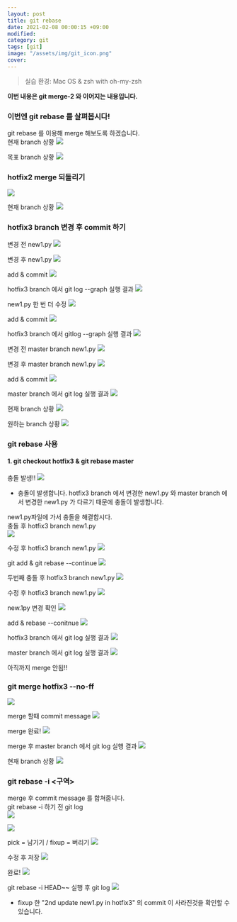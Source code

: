 ```yaml
---
layout: post
title: git rebase
date: 2021-02-08 00:00:15 +09:00
modified: 
category: git
tags: [git]
image: "/assets/img/git_icon.png"
cover: 
---
```


>실습 환경: Mac OS & zsh with oh-my-zsh

**이번 내용은 git merge-2 와 이어지는 내용입니다.**

### 이번엔 git rebase 를 살펴봅시다!
git rebase 를 이용해 merge 해보도록 하겠습니다.<br>
현재 branch 상황
![](https://raw.githubusercontent.com/krispediadot/krispediadot.github.io/master/_posts/git/2020-02-08-git-rebase/git_rebase_1.png)

목표 branch 상황
![](https://raw.githubusercontent.com/krispediadot/krispediadot.github.io/master/_posts/git/2020-02-08-git-rebase/git_rebase_2.png)

### hotfix2 merge 되돌리기
![](https://raw.githubusercontent.com/krispediadot/krispediadot.github.io/master/_posts/git/2020-02-08-git-rebase/git_rebase_3.png)

현재 branch 상황
![](https://raw.githubusercontent.com/krispediadot/krispediadot.github.io/master/_posts/git/2020-02-08-git-rebase/git_rebase_4.png)

### hotfix3 branch 변경 후 commit 하기
변경 전 new1.py
![](https://raw.githubusercontent.com/krispediadot/krispediadot.github.io/master/_posts/git/2020-02-08-git-rebase/git_rebase_5.png)

변경 후 new1.py
![](https://raw.githubusercontent.com/krispediadot/krispediadot.github.io/master/_posts/git/2020-02-08-git-rebase/git_rebase_6.png)

add & commit
![](https://raw.githubusercontent.com/krispediadot/krispediadot.github.io/master/_posts/git/2020-02-08-git-rebase/git_rebase_7.png)

hotfix3 branch 에서 git log --graph 실행 결과
![](https://raw.githubusercontent.com/krispediadot/krispediadot.github.io/master/_posts/git/2020-02-08-git-rebase/git_rebase_8.png)

new1.py 한 번 더 수정
![](https://raw.githubusercontent.com/krispediadot/krispediadot.github.io/master/_posts/git/2020-02-08-git-rebase/git_rebase_9.png)

add & commit
![](https://raw.githubusercontent.com/krispediadot/krispediadot.github.io/master/_posts/git/2020-02-08-git-rebase/git_rebase_10.png)

hotfix3 branch 에서 gitlog --graph 실행 결과
![](https://raw.githubusercontent.com/krispediadot/krispediadot.github.io/master/_posts/git/2020-02-08-git-rebase/git_rebase_11.png)

변경 전 master branch new1.py
![](https://raw.githubusercontent.com/krispediadot/krispediadot.github.io/master/_posts/git/2020-02-08-git-rebase/git_rebase_12.png)

변경 후 master branch new1.py
![](https://raw.githubusercontent.com/krispediadot/krispediadot.github.io/master/_posts/git/2020-02-08-git-rebase/git_rebase_13.png)

add & commit 
![](https://raw.githubusercontent.com/krispediadot/krispediadot.github.io/master/_posts/git/2020-02-08-git-rebase/git_rebase_14.png)

master branch 에서 git log 실행 결과
![](https://raw.githubusercontent.com/krispediadot/krispediadot.github.io/master/_posts/git/2020-02-08-git-rebase/git_rebase_15.png)

현재 branch 상황
![](https://raw.githubusercontent.com/krispediadot/krispediadot.github.io/master/_posts/git/2020-02-08-git-rebase/git_rebase_16.png)

원하는 branch 상황
![](https://raw.githubusercontent.com/krispediadot/krispediadot.github.io/master/_posts/git/2020-02-08-git-rebase/git_rebase_17.png)

### git rebase 사용
#### 1. git checkout hotfix3 & git rebase master
충돌 발생!! 
![](https://raw.githubusercontent.com/krispediadot/krispediadot.github.io/master/_posts/git/2020-02-08-git-rebase/git_rebase_18.png)

- 충돌이 발생합니다.
    hotfix3 branch 에서 변경한 new1.py 와 master branch 에서 변경한 new1.py 가 다르기 때문에 충돌이 발생합니다.

new1.py파일에 가서 충돌을 해결합시다.<br>
충돌 후 hotfix3 branch new1.py<br>
![](https://raw.githubusercontent.com/krispediadot/krispediadot.github.io/master/_posts/git/2020-02-08-git-rebase/git_rebase_19.png)

수정 후 hotfix3 branch new1.py
![](https://raw.githubusercontent.com/krispediadot/krispediadot.github.io/master/_posts/git/2020-02-08-git-rebase/git_rebase_20.png)

git add & git rebase --continue
![](https://raw.githubusercontent.com/krispediadot/krispediadot.github.io/master/_posts/git/2020-02-08-git-rebase/git_rebase_21.png)

두번째 충돌 후 hotfix3 branch new1.py
![](https://raw.githubusercontent.com/krispediadot/krispediadot.github.io/master/_posts/git/2020-02-08-git-rebase/git_rebase_22.png)

수정 후 hotfix3 branch new1.py
![](https://raw.githubusercontent.com/krispediadot/krispediadot.github.io/master/_posts/git/2020-02-08-git-rebase/git_rebase_23.png)

new.1py 변경 확인
![](https://raw.githubusercontent.com/krispediadot/krispediadot.github.io/master/_posts/git/2020-02-08-git-rebase/git_rebase_24.png)

add & rebase --conitnue
![](https://raw.githubusercontent.com/krispediadot/krispediadot.github.io/master/_posts/git/2020-02-08-git-rebase/git_rebase_25.png)

hotfix3 branch 에서 git log 실행 결과
![](https://raw.githubusercontent.com/krispediadot/krispediadot.github.io/master/_posts/git/2020-02-08-git-rebase/git_rebase_26.png)

master branch 에서 git log 실행 결과
![](https://raw.githubusercontent.com/krispediadot/krispediadot.github.io/master/_posts/git/2020-02-08-git-rebase/git_rebase_27.png)

아직까지 merge 안됨!!

### git merge hotfix3 --no-ff
![](https://raw.githubusercontent.com/krispediadot/krispediadot.github.io/master/_posts/git/2020-02-08-git-rebase/git_rebase_28.png)

merge 할때 commit message 
![](https://raw.githubusercontent.com/krispediadot/krispediadot.github.io/master/_posts/git/2020-02-08-git-rebase/git_rebase_29.png)

merge 완료!
![](https://raw.githubusercontent.com/krispediadot/krispediadot.github.io/master/_posts/git/2020-02-08-git-rebase/git_rebase_30.png)

merge 후 master branch 에서 git log 실행 결과
![](https://raw.githubusercontent.com/krispediadot/krispediadot.github.io/master/_posts/git/2020-02-08-git-rebase/git_rebase_31.png)

현재 branch 상황
![](https://raw.githubusercontent.com/krispediadot/krispediadot.github.io/master/_posts/git/2020-02-08-git-rebase/git_rebase_32.png)

### git rebase -i <구역>

merge 후 commit message 를 합쳐줍니다. <br>
git rebase -i 하기 전 git log<br>
![](https://raw.githubusercontent.com/krispediadot/krispediadot.github.io/master/_posts/git/2020-02-08-git-rebase/git_rebase_33.png)

![](https://raw.githubusercontent.com/krispediadot/krispediadot.github.io/master/_posts/git/2020-02-08-git-rebase/git_rebase_34.png)

pick = 남기기 / fixup = 버리기
![](https://raw.githubusercontent.com/krispediadot/krispediadot.github.io/master/_posts/git/2020-02-08-git-rebase/git_rebase_35.png)

수정 후 저장
![](https://raw.githubusercontent.com/krispediadot/krispediadot.github.io/master/_posts/git/2020-02-08-git-rebase/git_rebase_36.png)

완료!
![](https://raw.githubusercontent.com/krispediadot/krispediadot.github.io/master/_posts/git/2020-02-08-git-rebase/git_rebase_37.png)

git rebase -i HEAD~~ 실행 후 git log
![](https://raw.githubusercontent.com/krispediadot/krispediadot.github.io/master/_posts/git/2020-02-08-git-rebase/git_rebase_38.png)

- fixup 한 "2nd update new1.py in hotfix3" 의 commit 이 사라진것을 확인할 수 있습니다. 


